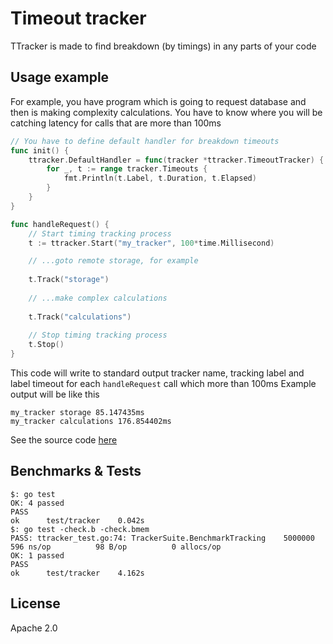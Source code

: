 Timeout tracker
===============

TTracker is made to find breakdown (by timings) in any parts of your code 

Usage example
-------------

For example, you have program which is going to request database and 
 then is making complexity calculations. You have to know where you will 
 be catching latency for calls that are more than 100ms

```go
// You have to define default handler for breakdown timeouts
func init() {
	ttracker.DefaultHandler = func(tracker *ttracker.TimeoutTracker) {
		for _, t := range tracker.Timeouts {
			fmt.Println(t.Label, t.Duration, t.Elapsed)
		}
	}
}

func handleRequest() {
    // Start timing tracking process
    t := ttracker.Start("my_tracker", 100*time.Millisecond)

    // ...goto remote storage, for example
    
    t.Track("storage")
    
    // ...make complex calculations
    
    t.Track("calculations")
    
    // Stop timing tracking process
    t.Stop()
}
```

This code will write to standard output tracker name, tracking label and 
 label timeout for each `handleRequest` call which more than 100ms
Example output will be like this

```
my_tracker storage 85.147435ms
my_tracker calculations 176.854402ms
```

See the source code [here](example/main.go)

Benchmarks & Tests
------------------

```
$: go test
OK: 4 passed
PASS
ok  	test/tracker	0.042s
$: go test -check.b -check.bmem
PASS: ttracker_test.go:74: TrackerSuite.BenchmarkTracking	 5000000	       596 ns/op	      98 B/op	       0 allocs/op
OK: 1 passed
PASS
ok  	test/tracker	4.162s
```

License
-------

Apache 2.0
